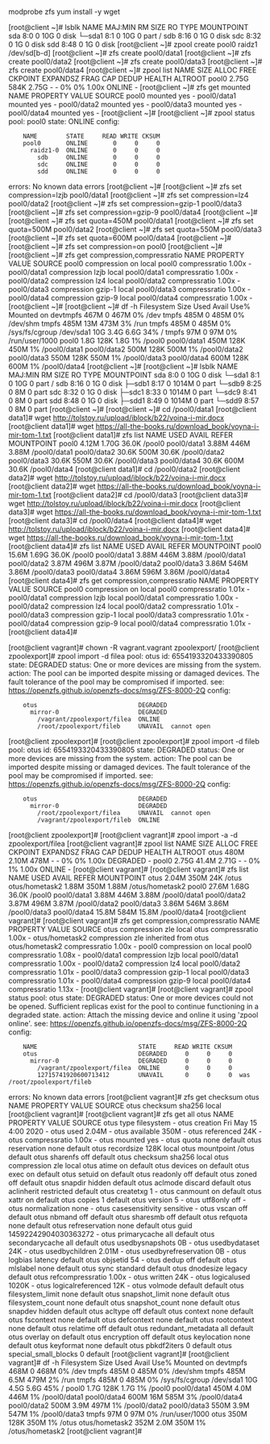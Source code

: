 modprobe zfs
yum install -y wget

[root@client ~]# lsblk
NAME   MAJ:MIN RM SIZE RO TYPE MOUNTPOINT
sda      8:0    0  10G  0 disk
└─sda1   8:1    0  10G  0 part /
sdb      8:16   0   1G  0 disk
sdc      8:32   0   1G  0 disk
sdd      8:48   0   1G  0 disk
[root@client ~]# zpool create pool0 raidz1 /dev/sd[b-d]
[root@client ~]# zfs create pool0/data1
[root@client ~]# zfs create pool0/data2
[root@client ~]# zfs create pool0/data3
[root@client ~]# zfs create pool0/data4
[root@client ~]# zpool list
NAME    SIZE  ALLOC   FREE  CKPOINT  EXPANDSZ   FRAG    CAP  DEDUP    HEALTH  ALTROOT
pool0  2.75G   584K  2.75G        -         -     0%     0%  1.00x    ONLINE  -
[root@client ~]# zfs get mounted
NAME         PROPERTY  VALUE    SOURCE
pool0        mounted   yes      -
pool0/data1  mounted   yes      -
pool0/data2  mounted   yes      -
pool0/data3  mounted   yes      -
pool0/data4  mounted   yes      -
[root@client ~]#
[root@client ~]# zpool status
  pool: pool0
 state: ONLINE
config:

        NAME        STATE     READ WRITE CKSUM
        pool0       ONLINE       0     0     0
          raidz1-0  ONLINE       0     0     0
            sdb     ONLINE       0     0     0
            sdc     ONLINE       0     0     0
            sdd     ONLINE       0     0     0

errors: No known data errors
[root@client ~]#
[root@client ~]# zfs set compression=lzjb pool0/data1
[root@client ~]# zfs set compression=lz4 pool0/data2
[root@client ~]# zfs set compression=gzip-1 pool0/data3
[root@client ~]# zfs set compression=gzip-9 pool0/data4
[root@client ~]#
[root@client ~]# zfs set quota=450M pool0/data1
[root@client ~]# zfs set quota=500M pool0/data2
[root@client ~]# zfs set quota=550M pool0/data3
[root@client ~]# zfs set quota=600M pool0/data4
[root@client ~]#
[root@client ~]# zfs set compression=on pool0
[root@client ~]#
[root@client ~]# zfs get compression,compressratio
NAME         PROPERTY       VALUE           SOURCE
pool0        compression    on              local
pool0        compressratio  1.00x           -
pool0/data1  compression    lzjb            local
pool0/data1  compressratio  1.00x           -
pool0/data2  compression    lz4             local
pool0/data2  compressratio  1.00x           -
pool0/data3  compression    gzip-1          local
pool0/data3  compressratio  1.00x           -
pool0/data4  compression    gzip-9          local
pool0/data4  compressratio  1.00x           -
[root@client ~]#
[root@client ~]# df -h
Filesystem      Size  Used Avail Use% Mounted on
devtmpfs        467M     0  467M   0% /dev
tmpfs           485M     0  485M   0% /dev/shm
tmpfs           485M   13M  473M   3% /run
tmpfs           485M     0  485M   0% /sys/fs/cgroup
/dev/sda1        10G  3.4G  6.6G  34% /
tmpfs            97M     0   97M   0% /run/user/1000
pool0           1.8G  128K  1.8G   1% /pool0
pool0/data1     450M  128K  450M   1% /pool0/data1
pool0/data2     500M  128K  500M   1% /pool0/data2
pool0/data3     550M  128K  550M   1% /pool0/data3
pool0/data4     600M  128K  600M   1% /pool0/data4
[root@client ~]#
[root@client ~]# lsblk
NAME   MAJ:MIN RM  SIZE RO TYPE MOUNTPOINT
sda      8:0    0   10G  0 disk
└─sda1   8:1    0   10G  0 part /
sdb      8:16   0    1G  0 disk
├─sdb1   8:17   0 1014M  0 part
└─sdb9   8:25   0    8M  0 part
sdc      8:32   0    1G  0 disk
├─sdc1   8:33   0 1014M  0 part
└─sdc9   8:41   0    8M  0 part
sdd      8:48   0    1G  0 disk
├─sdd1   8:49   0 1014M  0 part
└─sdd9   8:57   0    8M  0 part
[root@client ~]#
[root@client ~]# cd /pool0/data1
[root@client data1]# wget http://tolstoy.ru/upload/iblock/b22/voina-i-mir.docx
[root@client data1]# wget https://all-the-books.ru/download_book/voyna-i-mir-tom-1.txt
[root@client data1]# zfs list
NAME          USED  AVAIL     REFER  MOUNTPOINT
pool0        4.12M  1.70G     36.0K  /pool0
pool0/data1  3.88M   446M     3.88M  /pool0/data1
pool0/data2  30.6K   500M     30.6K  /pool0/data2
pool0/data3  30.6K   550M     30.6K  /pool0/data3
pool0/data4  30.6K   600M     30.6K  /pool0/data4
[root@client data1]# cd /pool0/data2
[root@client data2]# wget http://tolstoy.ru/upload/iblock/b22/voina-i-mir.docx
[root@client data2]# wget https://all-the-books.ru/download_book/voyna-i-mir-tom-1.txt
[root@client data2]# cd /pool0/data3
[root@client data3]# wget http://tolstoy.ru/upload/iblock/b22/voina-i-mir.docx
[root@client data3]# wget https://all-the-books.ru/download_book/voyna-i-mir-tom-1.txt
[root@client data3]# cd /pool0/data4
[root@client data4]# wget http://tolstoy.ru/upload/iblock/b22/voina-i-mir.docx
[root@client data4]# wget https://all-the-books.ru/download_book/voyna-i-mir-tom-1.txt
[root@client data4]# zfs list
NAME          USED  AVAIL     REFER  MOUNTPOINT
pool0        15.6M  1.69G     36.0K  /pool0
pool0/data1  3.88M   446M     3.88M  /pool0/data1
pool0/data2  3.87M   496M     3.87M  /pool0/data2
pool0/data3  3.86M   546M     3.86M  /pool0/data3
pool0/data4  3.86M   596M     3.86M  /pool0/data4
[root@client data4]# zfs get compression,compressratio
NAME         PROPERTY       VALUE           SOURCE
pool0        compression    on              local
pool0        compressratio  1.01x           -
pool0/data1  compression    lzjb            local
pool0/data1  compressratio  1.00x           -
pool0/data2  compression    lz4             local
pool0/data2  compressratio  1.01x           -
pool0/data3  compression    gzip-1          local
pool0/data3  compressratio  1.01x           -
pool0/data4  compression    gzip-9          local
pool0/data4  compressratio  1.01x           -
[root@client data4]#

[root@client vagrant]# chown -R vagrant.vagrant zpoolexport/
[root@client zpoolexport]# zpool import -d filea
   pool: otus
     id: 6554193320433390805
  state: DEGRADED
status: One or more devices are missing from the system.
 action: The pool can be imported despite missing or damaged devices.  The
        fault tolerance of the pool may be compromised if imported.
   see: https://openzfs.github.io/openzfs-docs/msg/ZFS-8000-2Q
 config:

        otus                            DEGRADED
          mirror-0                      DEGRADED
            /vagrant/zpoolexport/filea  ONLINE
            /root/zpoolexport/fileb     UNAVAIL  cannot open
[root@client zpoolexport]#
[root@client zpoolexport]# zpool import -d fileb
   pool: otus
     id: 6554193320433390805
  state: DEGRADED
status: One or more devices are missing from the system.
 action: The pool can be imported despite missing or damaged devices.  The
        fault tolerance of the pool may be compromised if imported.
   see: https://openzfs.github.io/openzfs-docs/msg/ZFS-8000-2Q
 config:

        otus                            DEGRADED
          mirror-0                      DEGRADED
            /root/zpoolexport/filea     UNAVAIL  cannot open
            /vagrant/zpoolexport/fileb  ONLINE
[root@client zpoolexport]#
[root@client vagrant]# zpool import -a -d zpoolexport/filea
[root@client vagrant]# zpool list
NAME    SIZE  ALLOC   FREE  CKPOINT  EXPANDSZ   FRAG    CAP  DEDUP    HEALTH  ALTROOT
otus    480M  2.10M   478M        -         -     0%     0%  1.00x  DEGRADED  -
pool0  2.75G  41.4M  2.71G        -         -     0%     1%  1.00x    ONLINE  -
[root@client vagrant]#
[root@client vagrant]# zfs list
NAME             USED  AVAIL     REFER  MOUNTPOINT
otus            2.04M   350M       24K  /otus
otus/hometask2  1.88M   350M     1.88M  /otus/hometask2
pool0           27.6M  1.68G     36.0K  /pool0
pool0/data1     3.88M   446M     3.88M  /pool0/data1
pool0/data2     3.87M   496M     3.87M  /pool0/data2
pool0/data3     3.86M   546M     3.86M  /pool0/data3
pool0/data4     15.8M   584M     15.8M  /pool0/data4
[root@client vagrant]#
[root@client vagrant]# zfs get compression,compressratio
NAME            PROPERTY       VALUE           SOURCE
otus            compression    zle             local
otus            compressratio  1.00x           -
otus/hometask2  compression    zle             inherited from otus
otus/hometask2  compressratio  1.00x           -
pool0           compression    on              local
pool0           compressratio  1.08x           -
pool0/data1     compression    lzjb            local
pool0/data1     compressratio  1.00x           -
pool0/data2     compression    lz4             local
pool0/data2     compressratio  1.01x           -
pool0/data3     compression    gzip-1          local
pool0/data3     compressratio  1.01x           -
pool0/data4     compression    gzip-9          local
pool0/data4     compressratio  1.13x           -
[root@client vagrant]#
[root@client vagrant]# zpool status
  pool: otus
 state: DEGRADED
status: One or more devices could not be opened.  Sufficient replicas exist for
        the pool to continue functioning in a degraded state.
action: Attach the missing device and online it using 'zpool online'.
   see: https://openzfs.github.io/openzfs-docs/msg/ZFS-8000-2Q
config:

        NAME                            STATE     READ WRITE CKSUM
        otus                            DEGRADED     0     0     0
          mirror-0                      DEGRADED     0     0     0
            /vagrant/zpoolexport/filea  ONLINE       0     0     0
            12715741920600713412        UNAVAIL      0     0     0  was /root/zpoolexport/fileb

errors: No known data errors
[root@client vagrant]# zfs get checksum otus
NAME  PROPERTY  VALUE      SOURCE
otus  checksum  sha256     local
[root@client vagrant]#
[root@client vagrant]# zfs get all otus
NAME  PROPERTY              VALUE                  SOURCE
otus  type                  filesystem             -
otus  creation              Fri May 15  4:00 2020  -
otus  used                  2.04M                  -
otus  available             350M                   -
otus  referenced            24K                    -
otus  compressratio         1.00x                  -
otus  mounted               yes                    -
otus  quota                 none                   default
otus  reservation           none                   default
otus  recordsize            128K                   local
otus  mountpoint            /otus                  default
otus  sharenfs              off                    default
otus  checksum              sha256                 local
otus  compression           zle                    local
otus  atime                 on                     default
otus  devices               on                     default
otus  exec                  on                     default
otus  setuid                on                     default
otus  readonly              off                    default
otus  zoned                 off                    default
otus  snapdir               hidden                 default
otus  aclmode               discard                default
otus  aclinherit            restricted             default
otus  createtxg             1                      -
otus  canmount              on                     default
otus  xattr                 on                     default
otus  copies                1                      default
otus  version               5                      -
otus  utf8only              off                    -
otus  normalization         none                   -
otus  casesensitivity       sensitive              -
otus  vscan                 off                    default
otus  nbmand                off                    default
otus  sharesmb              off                    default
otus  refquota              none                   default
otus  refreservation        none                   default
otus  guid                  14592242904030363272   -
otus  primarycache          all                    default
otus  secondarycache        all                    default
otus  usedbysnapshots       0B                     -
otus  usedbydataset         24K                    -
otus  usedbychildren        2.01M                  -
otus  usedbyrefreservation  0B                     -
otus  logbias               latency                default
otus  objsetid              54                     -
otus  dedup                 off                    default
otus  mlslabel              none                   default
otus  sync                  standard               default
otus  dnodesize             legacy                 default
otus  refcompressratio      1.00x                  -
otus  written               24K                    -
otus  logicalused           1020K                  -
otus  logicalreferenced     12K                    -
otus  volmode               default                default
otus  filesystem_limit      none                   default
otus  snapshot_limit        none                   default
otus  filesystem_count      none                   default
otus  snapshot_count        none                   default
otus  snapdev               hidden                 default
otus  acltype               off                    default
otus  context               none                   default
otus  fscontext             none                   default
otus  defcontext            none                   default
otus  rootcontext           none                   default
otus  relatime              off                    default
otus  redundant_metadata    all                    default
otus  overlay               on                     default
otus  encryption            off                    default
otus  keylocation           none                   default
otus  keyformat             none                   default
otus  pbkdf2iters           0                      default
otus  special_small_blocks  0                      default
[root@client vagrant]#
[root@client vagrant]# df -h
Filesystem      Size  Used Avail Use% Mounted on
devtmpfs        468M     0  468M   0% /dev
tmpfs           485M     0  485M   0% /dev/shm
tmpfs           485M  6.5M  479M   2% /run
tmpfs           485M     0  485M   0% /sys/fs/cgroup
/dev/sda1        10G  4.5G  5.6G  45% /
pool0           1.7G  128K  1.7G   1% /pool0
pool0/data1     450M  4.0M  446M   1% /pool0/data1
pool0/data4     600M   16M  585M   3% /pool0/data4
pool0/data2     500M  3.9M  497M   1% /pool0/data2
pool0/data3     550M  3.9M  547M   1% /pool0/data3
tmpfs            97M     0   97M   0% /run/user/1000
otus            350M  128K  350M   1% /otus
otus/hometask2  352M  2.0M  350M   1% /otus/hometask2
[root@client vagrant]#

